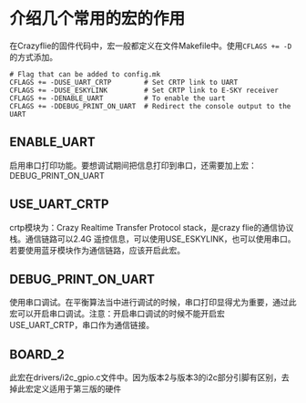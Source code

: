 
#  介绍几个常用的宏的作用


在Crazyflie的固件代码中，宏一般都定义在文件Makefile中。使用`CFLAGS += -D`的方式添加。

~~~
# Flag that can be added to config.mk
CFLAGS += -DUSE_UART_CRTP        # Set CRTP link to UART
CFLAGS += -DUSE_ESKYLINK         # Set CRTP link to E-SKY receiver
CFLAGS += -DENABLE_UART          # To enable the uart
CFLAGS += -DDEBUG_PRINT_ON_UART  # Redirect the console output to the UART
~~~


## ENABLE_UART
启用串口打印功能。要想调试期间把信息打印到串口，还需要加上宏：DEBUG\_PRINT\_ON\_UART 

## USE\_UART\_CRTP
crtp模块为：Crazy Realtime Transfer Protocol stack，是crazy flie的通信协议栈。通信链路可以2.4G 遥控信息，可以使用USE_ESKYLINK，也可以使用串口。若要使用蓝牙模块作为通信链路，应该开启此宏。

## DEBUG\_PRINT\_ON\_UART
使用串口调试。在平衡算法当中进行调试的时候，串口打印显得尤为重要，通过此宏可以开启串口调试。注意：开启串口调试的时候不能开启宏USE\_UART\_CRTP，串口作为通信链接。

## BOARD_2
此宏在drivers/i2c_gpio.c文件中。因为版本2与版本3的i2c部分引脚有区别，去掉此宏定义适用于第三版的硬件


